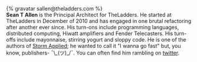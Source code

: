 <div class="profile-container">
  <div class="profile-thumb">
    {% gravatar sallen@theladders.com %}
  </div>
  <div class="profile-content">
    <strong>Sean T Allen </strong> is the Principal Architect for TheLadders. He started at TheLadders in December of 2010 and has engaged in one brutal refactoring after another ever since. His turn-ons include programming languages, distributed computing, Hiwatt amplifiers and Fender Telecasters. His turn-offs include mayonnaise, stirring yogurt and sloppy code. He is one of the authors of <a href="http://www.manning.com/sallen/">Storm Applied</a>; he wanted to call it "I wanna go fast" but, you know, publishers- ¯\_(ツ)_/¯. You can often find him rambling on <a href="https://twitter.com/SeanTAllen">twitter</a>.
  </div>
</div>
